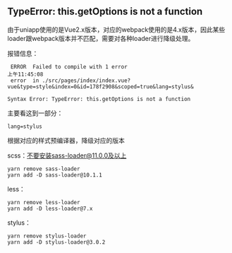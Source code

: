 <a name="fSeWX"></a>
## TypeError: this.getOptions is not a function
由于uniapp使用的是Vue2.x版本，对应的webpack使用的是4.x版本，因此某些loader跟webpack版本并不匹配，需要对各种loader进行降级处理。

报错信息：
```
 ERROR  Failed to compile with 1 error                                                               上午11:45:08
 error  in ./src/pages/index/index.vue?vue&type=style&index=0&id=178f2908&scoped=true&lang=stylus&

Syntax Error: TypeError: this.getOptions is not a function
```

主要看这到一部分：
```
lang=stylus
```

根据对应的样式预编译器，降级对应的版本


scss：不要安装sass-loader@11.0.0及以上
```
yarn remove sass-loader
yarn add -D sass-loader@10.1.1
```

less：
```
yarn remove less-loader
yarn add -D less-loader@7.x
```

stylus：
```
yarn remove stylus-loader
yarn add -D stylus-loader@3.0.2
```
